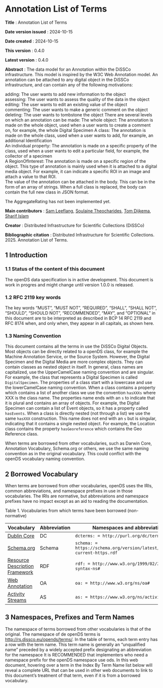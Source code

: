# Annotation List of Terms 

**Title**
: Annotation List of Terms

**Date version issued**
: 2024-10-15

**Date created**
: 2024-10-15

**This version**
: 0.4.0

**Latest version**
: 0.4.0

**Abstract**
: 
The data model for an Annotation within the DiSSCo infrastructure. This model is inspired by the W3C Web Annotation model. An annotation can be attached to any digital object in the DiSSCo infrastructure, and can contain any of the following motivations:

adding: The user wants to add new information to the object  
assessing: The user wants to assess the quality of the data in the object  
editing: The user wants to edit an existing value of the object  
commenting: The user wants to make a generic comment on the object  
deleting: The user wants to tombstone the object
There are several levels on which an annotation can be made:
The whole object: The annotation is made on the whole object, used when a user wants to create a comment on, for example, the whole Digital Specimen
A class: The annotation is made on the whole class, used when a user wants to add, for example, an additional Identification  
An individual property: The annotation is made on a specific property of the class, used when a user wants to edit a particular field, for example, the collector of a specimen  
A RegionOfInterest: The annotation is made on a specific region of the object. This type of annotation is mainly used when it is attached to a digital media object. For example, it can indicate a specific ROI in an image and attach a value to that ROI.  
The value of the annotation can be attached in the body. This can be in the form of an array of strings. When a full class is replaced, the body can contain the full new class in JSON format.  

The AggregateRating has not been implemented yet.

**Main contributors**
: [Sam Leeflang](https://orcid.org/0000-0002-5669-2769), [Soulaine Theocharides](https://orcid.org/0000-0001-7573-4330), [Tom Dijkema](https://orcid.org/0000-0001-9790-9277), [Sharif Islam](https://orcid.org/0000-0001-8050-0299)

**Creator**
: Distributed Infrastructure for Scientific Collections (DiSSCo)

**Bibliographic citation**
: Distributed Infrastructure for Scientific Collections. 2025. Annotation List of Terms.

## 1 Introduction <span id="1-introduction"></span>
### 1.1 Status of the content of this document <span id="11-status-of-the-content-of-this-document"></span>
The openDS data specification is in active development.
This document is work in progres and might change until version 1.0.0 is released.

### 1.2 RFC 2119 key words <span id="12-rfc-2119-key-words"></span>
The key words “MUST”, “MUST NOT”, “REQUIRED”, “SHALL”, “SHALL NOT”, “SHOULD”, “SHOULD NOT”, “RECOMMENDED”, “MAY”, and “OPTIONAL” in this document are to be interpreted as described in BCP 14 RFC 2119 and RFC 8174 when, and only when, they appear in all capitals, as shown here.

### 1.3 Naming Convention <span id="13-categories-of-terms"></span>
This document contains all the terms in use the DiSSCo Digital Objects.
Most objects can be directly related to a openDS class, for example the Machine Annotation Service, or the Source System.
However, the Digital Specimen and the Digital Media are more complex objects.
They can contain classes as nested object in itself.
In general, class names are capitalized, use the UpperCamelCase naming convention and are singular.
For example, the class that represents a Digital Specimen is called `DigitalSpecimen`.
The properties of a class start with a lowercase and use the lowerCamelCase naming convention.
When a class contains a property which contains a list of another class we use the convention `hasXXXs` where XXX is the class name.
The properties name ends with an `s` to indicate that it is plural and contains an array of objects.
For example, the Digital Specimen can contain a list of Event objects, so it has a property called `hasEvents`.
When a class is directly nested (not through a list) we use the same `hasXXX` construction.
This name does not end with an `s` but is singular, indicating that it contains a single nested object.
For example, the Location class contains the property `hasGeoreference` which contains the Geo Reference class.   

When terms are borrowed from other vocabularies, such as Darwin Core, Annotation Vocabulary, Schema.org or others, we use the same naming convention as in the original vocabulary.
This could conflict with the openDS vocabulary naming convention.

## 2 Borrowed Vocabulary <span id="2-borrowed-vocabulary"></span>
When terms are borrowed from other vocabularies, openDS uses the IRIs, common abbreviations, and namespace prefixes in use in those vocabularies. The IRIs are normative, but abbreviations and namespace prefixes have no impact except as an aid to reading the documentation.

Table 1. Vocabularies from which terms have been borrowed (non-normative)

| Vocabulary                                                       | Abbreviation | Namespaces and abbreviations                                               |
|------------------------------------------------------------------|--------------|----------------------------------------------------------------------------| 
| [Dublin Core](http://dublincore.org/documents/dcmi-terms/)       | DC           | `dcterms: = http://purl.org/dc/terms/`                                     |
| [Schema.org](https://schema.org/)                                | Schema       | `schema: =  https://schema.org/version/latest/schemaorg-current-https.rdf` |
| [Resource Description Framework](https://www.w3.org/RDF/)         | RDF          | `rdf: = http://www.w3.org/1999/02/22-rdf-syntax-ns#`                       |
| [Web Annotation](https://www.w3.org/TR/annotation-vocab/)         | OA           | `oa: = http://www.w3.org/ns/oa#`                                           |
| [Activity Streams](https://www.w3.org/TR/activitystreams-vocabulary/) | AS         | `as: = https://www.w3.org/ns/activitystreams#`                             |


## 3 Namespaces, Prefixes and Term Names <span id="3-namespace-prefixes-term-names"></span>
The namespace of terms borrowed from other vocabularies is that of the original. 
The namespace of de openDS terms is http://rs.dissco.eu/opends/terms/. In the table of terms, each term entry has a row with the term name. 
This term name is generally an “unqualified name” preceded by a widely accepted prefix designating an abbreviation for the namespace It is RECOMMENDED that implementers who need a namespace prefix for the openDS namespace use ods. 
In this web document, hovering over a term in the Index By Term Name list below will reveal a complete URL that can be used in other web documents to link to this document’s treatment of that term, even if it is from a borrowed vocabulary. 
